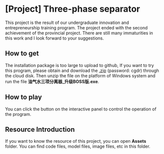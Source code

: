 # [Project] Three-phase separator
This project is the result of our undergraduate innovation and entrepreneurship training program. The project ended with the second achievement of the provincial project. There are still many immaturities in this work and I look forward to your suggestions.

## How to get
The installation package is too large to upload to github, If you want to try this program, please obtain and download the [.zip](https://pan.baidu.com/s/1ZpEjl7sHKZ9Ru5TY3lFjaQ?pwd=cgdr) (password: cgdr) through the cloud disk. Then unzip the file on the platform of Windows system and run the file **油气水三项分离器_升级BOSS版.exe**.

## How to play
You can click the button on the interactive panel to control the operation of the program.

## Resource Introduction
If you want to know the resource of this project, you can open **Assets** folder. You can find code files, model files, image files, etc in this folder. 


